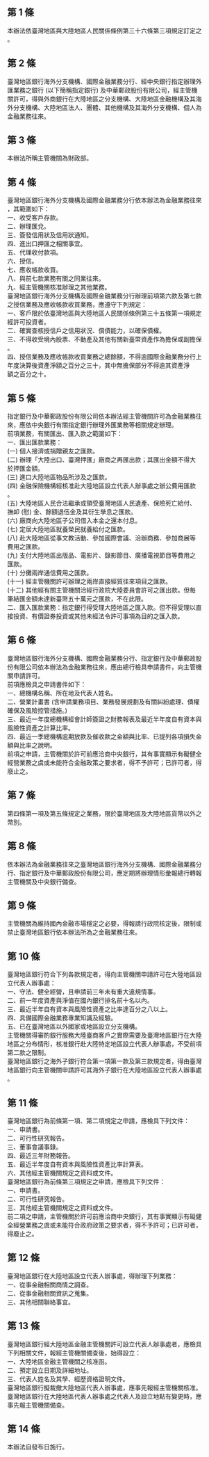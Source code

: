 第 1 條
-------
本辦法依臺灣地區與大陸地區人民關係條例第三十六條第三項規定訂定之  
。

第 2 條
-------
臺灣地區銀行海外分支機構、國際金融業務分行、經中央銀行指定辦理外  
匯業務之銀行 (以下簡稱指定銀行) 及中華郵政股份有限公司，經主管機  
關許可，得與外商銀行在大陸地區之分支機構、大陸地區金融機構及其海  
外分支機構、大陸地區法人、團體、其他機構及其海外分支機構、個人為  
金融業務往來。

第 3 條
-------
本辦法所稱主管機關為財政部。

第 4 條
-------
臺灣地區銀行海外分支機構及國際金融業務分行依本辦法為金融業務往來  
，其範圍如下：  
一、收受客戶存款。  
二、辦理匯兌。  
三、簽發信用狀及信用狀通知。  
四、進出口押匯之相關事宜。  
五、代理收付款項。  
六、授信。  
七、應收帳款收買。  
八、與前七款業務有關之同業往來。  
九、經主管機關核准辦理之其他業務。  
臺灣地區銀行海外分支機構及國際金融業務分行辦理前項第六款及第七款  
之授信業務及應收帳款收買業務，應遵守下列規定：  
一、客戶限於依臺灣地區與大陸地區人民關係條例第三十五條第一項規定  
    經許可投資者。  
二、確實查核授信戶之信用狀況、償債能力，以確保債權。  
三、不得收受境內股票、不動產及其他有關新臺幣資產作為擔保或副擔保  
    。  
四、授信業務及應收帳款收買業務之總餘額，不得逾國際金融業務分行上  
    年度決算後資產淨額之百分之三十，其中無擔保部分不得逾其資產淨  
    額之百分之十。

第 5 條
-------
指定銀行及中華郵政股份有限公司依本辦法經主管機關許可為金融業務往  
來，應依中央銀行有關指定銀行辦理外匯業務等相關規定辦理。  
前項業務，有關匯出、匯入款之範圍如下：  
一、匯出匯款業務：  
 (一) 個人接濟或捐贈親友之匯款。  
 (二) 辦理「大陸出口、臺灣押匯」廠商之再匯出款；其匯出金額不得大  
      於押匯金額。  
 (三) 進口大陸地區物品所涉及之匯款。  
 (四) 金融保險機構經核准赴大陸地區設立代表人辦事處之辦公費用匯款  
      。  
 (五) 大陸地區人民合法繼承或領受臺灣地區人民遺產、保險死亡給付、  
      撫卹 (慰) 金、餘額退伍金及其衍生孳息之匯款。  
 (六) 廠商向大陸地區子公司借入本金之還本付息。  
 (七) 定居大陸地區就養榮民就養給付之匯款。  
 (八) 赴大陸地區從事文教活動、參加國際會議、洽辦商務、參加商展等  
      費用之匯款。  
 (九) 支付大陸地區出版品、電影片、錄影節目、廣播電視節目等費用之  
      匯款。  
 (十) 分攤兩岸通信費用之匯款。  
 (十一) 經主管機關許可辦理之兩岸直接經貿往來項目之匯款。  
 (十二) 其他經有關主管機關洽經行政院大陸委員會許可之匯出款。但每  
        筆結匯金額未達新臺幣五十萬元之匯款，不在此限。  
二、匯入匯款業務：指定銀行得受理大陸地區之匯入款。但不得受理以直  
    接投資、有價證券投資或其他未經法令許可事項為目的之匯入款。

第 6 條
-------
臺灣地區銀行海外分支機構、國際金融業務分行、指定銀行及中華郵政股  
份有限公司依本辦法為金融業務往來，應由總行檢具申請書件，向主管機  
關申請許可。  
前項應檢具之申請書件如下：  
一、總機構名稱、所在地及代表人姓名。  
二、營業計畫書 (含申請業務項目、業務發展規劃及有關糾紛處理、債權  
    確保及風險控管措施。)  
三、最近一年度總機構經會計師簽證之財務報表及最近半年度自有資本與  
    風險性資產之計算比率。  
四、最近一季總機構逾期放款及催收款之金額與比率、已提列各項損失金  
    額與比率之說明。  
前項之申請，主管機關於許可前應洽商中央銀行，其有事實顯示有礙健全  
經營業務之虞或未能符合金融政策之要求者，得不予許可；已許可者，得  
廢止之。

第 7 條
-------
第四條第一項及第五條規定之業務，限於臺灣地區及大陸地區貨幣以外之  
幣別。

第 8 條
-------
依本辦法為金融業務往來之臺灣地區銀行海外分支機構、國際金融業務分  
行、指定銀行及中華郵政股份有限公司，應定期將辦理情形彙報總行轉報  
主管機關及中央銀行備查。

第 9 條
-------
主管機關為維持國內金融市場穩定之必要，得報請行政院核定後，限制或  
禁止臺灣地區銀行依本辦法所為之金融業務往來。

第 10 條
--------
臺灣地區銀行符合下列各款規定者，得向主管機關申請許可在大陸地區設  
立代表人辦事處：  
一、守法、健全經營，且申請前三年未有重大違規情事。  
二、前一年度資產與淨值在國內銀行排名前十名以內。  
三、最近半年自有資本與風險性資產之比率達百分之八以上。  
四、具備國際金融業務專業知識及經驗。  
五、已在臺灣地區以外國家或地區設立分支機構。  
主管機關得審酌銀行服務大陸臺商客戶之實際需要及臺灣地區銀行在大陸  
地區之分布情形，核准銀行赴大陸特定地區設立代表人辦事處，不受前項  
第二款之限制。  
臺灣地區銀行之海外子銀行符合第一項第一款及第三款規定者，得由臺灣  
地區銀行向主管機關申請許可其海外子銀行在大陸地區設立代表人辦事處  
。

第 11 條
--------
臺灣地區銀行為前條第一項、第二項規定之申請，應檢具下列文件：  
一、申請書。  
二、可行性研究報告。  
三、董事會議事錄。  
四、最近三年財務報告。  
五、最近半年度自有資本與風險性資產比率計算表。  
六、其他經主管機關規定之資料或文件。  
臺灣地區銀行為前條第三項規定之申請，應檢具下列文件：  
一、申請書。  
二、可行性研究報告。  
三、其他經主管機關規定之資料或文件。  
前二項之申請，主管機關於許可前應洽商中央銀行，其有事實顯示有礙健  
全經營業務之虞或未能符合政府政策之要求者，得不予許可；已許可者，  
得廢止之。

第 12 條
--------
臺灣地區銀行在大陸地區設立代表人辦事處，得辦理下列業務：  
一、從事金融相關商情之調查。  
二、從事金融相關資訊之蒐集。  
三、其他相關聯絡事宜。

第 13 條
--------
臺灣地區銀行經大陸地區金融主管機關許可設立代表人辦事處者，應檢具  
下列相關文件，報經主管機關備查後，始得設立：  
一、大陸地區金融主管機關之核准函。  
二、預定設立日期及詳細地址。  
三、代表人姓名及其學、經歷資格證明文件。  
臺灣地區銀行擬裁撤大陸地區代表人辦事處，應事先報經主管機關核准。  
臺灣地區銀行在大陸地區代表人辦事處之代表人及設立地點有變更時，應  
事先報主管機關備查。

第 14 條
--------
本辦法自發布日施行。

